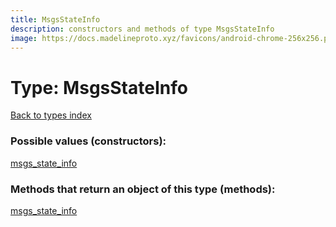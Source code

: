 ```yaml
---
title: MsgsStateInfo
description: constructors and methods of type MsgsStateInfo
image: https://docs.madelineproto.xyz/favicons/android-chrome-256x256.png
---
```

# Type: MsgsStateInfo
[Back to types index](index.md)



### Possible values (constructors):

[msgs\_state\_info](../constructors/msgs_state_info.md)  



### Methods that return an object of this type (methods):



[msgs\_state\_info](../constructors/msgs_state_info.md)  

